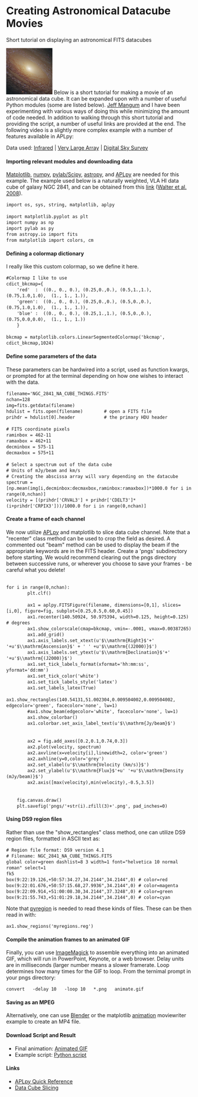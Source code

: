 # Creating Astronomical Datacube Movies
Short tutorial on displaying an astronomical FITS datacubes

[![](ngc2841thumb.jpg)](https://www.spacetelescope.org/images/heic1104a/) Below is a short tutorial for making a movie of an astronomical data cube. It can be expanded upon with a number of useful Python modules (some are listed below). [Jeff Mangum](http://www.cv.nrao.edu/~jmangum/) and I have been experimenting with various ways of doing this while minimizing the amount of code needed. In addition to walking through this short tutorial and providing the script, a number of useful links are provided at the end. The following video is a slightly more complex example with a number of features available in APLpy: 

Data used: [Infrared](http://irsa.ipac.caltech.edu/data/SPITZER/SINGS/galaxies/ngc2841.html) | [Very Large Array](http://www.mpia.de/THINGS/Data_files/NGC_2841_NA_CUBE_THINGS.FITS) | [Digital Sky Survey](http://skyview.gsfc.nasa.gov/current/cgi/titlepage.pl)

#### Importing relevant modules and downloading data

[Matplotlib](http://matplotlib.org/), [numpy](http://www.numpy.org/), [pylab/Scipy](http://www.scipy.org/), [astropy](http://www.astropy.org/), and [APLpy](https://aplpy.github.io/) are needed for this example. The example used below is a naturally weighted, VLA HI data cube of galaxy NGC 2841, and can be obtained from this [link](http://www.mpia.de/THINGS/Data_files/NGC_2841_NA_CUBE_THINGS.FITS) ([Walter et al. 2008](http://adsabs.harvard.edu/cgi-bin/bib_query?arXiv:0810.2125)).


```
import os, sys, string, matplotlib, aplpy

import matplotlib.pyplot as plt
import numpy as np
import pylab as py
from astropy.io import fits
from matplotlib import colors, cm
```

#### Defining a colormap dictionary

I really like this custom colormap, so we define it here.


```
#Colormap I like to use
cdict_bkcmap={
    'red'  :  ((0., 0., 0.), (0.25,0.,0.), (0.5,1.,1.), (0.75,1.0,1.0),  (1., 1., 1.)),
    'green':  ((0., 0., 0.), (0.25,0.,0.), (0.5,0.,0.), (0.75,1.0,1.0),  (1., 1., 1.)),
    'blue' :  ((0., 0., 0.), (0.25,1.,1.), (0.5,0.,0.), (0.75,0.0,0.0),  (1., 1., 1.))
    }

bkcmap = matplotlib.colors.LinearSegmentedColormap('bkcmap', cdict_bkcmap,1024)
```

#### Define some parameters of the data

These parameters can be hardwired into a script, used as function kwargs, or prompted for at the terminal depending on how one wishes to interact with the data.

```
filename='NGC_2841_NA_CUBE_THINGS.FITS'
nchan=128
img=fits.getdata(filename)
hdulist = fits.open(filename)        # open a FITS file
prihdr = hdulist[0].header           # the primary HDU header

# FITS coordinate pixels
raminbox = 462-11
ramaxbox = 462+11
decminbox = 575-11
decmaxbox = 575+11

# Select a spectrum out of the data cube
# Units of mJy/beam and km/s
# Creating the abscissa array will vary depending on the datacube
spectrum = [np.mean(img[i,decminbox:decmaxbox,raminbox:ramaxbox])*1000.0 for i in range(0,nchan)]
velocity = [(prihdr['CRVAL3'] + prihdr['CDELT3']*(i+prihdr['CRPIX3']))/1000.0 for i in range(0,nchan)]
```

#### Create a frame of each channel

We now utilize [APLpy](https://aplpy.github.io/) and matplotlib to slice data cube channel. Note that a "recenter" class method can be used to crop the field as desired. A commented out "beam" method can be used to display the beam if the appropriate keywords are in the FITS header. Create a 'pngs' subdirectory before starting. We would recommend clearing out the pngs directory between successive runs, or wherever you choose to save your frames - be careful what you delete!

```fig = plt.figure(facecolor='w', edgecolor='w', frameon=True, figsize=(6,7))

for i in range(0,nchan):
        plt.clf()
        
        ax1 = aplpy.FITSFigure(filename, dimensions=[0,1], slices=[i,0], figure=fig, subplot=[0.25,0.5,0.60,0.45])
        ax1.recenter(140.50924, 50.975394, width=0.125, height=0.125)  # degrees	
        ax1.show_colorscale(cmap=bkcmap, vmin=-.0001, vmax=0.00387265)
        ax1.add_grid()
        ax1.axis_labels.set_xtext(u'$\\mathrm{Right}$'+' '+u'$\\mathrm{Ascension}$' + ' ' +u'$\\mathrm{(J2000)}$')
        ax1.axis_labels.set_ytext(u'$\\mathrm{Declination}$'+' '+u'$\\mathrm{(J2000)}$')
        ax1.set_tick_labels_format(xformat='hh:mm:ss', yformat='dd:mm')
        ax1.set_tick_color('white')
        ax1.set_tick_labels_style('latex')
        ax1.set_labels_latex(True)
        ax1.show_rectangles(140.54131,51.002304,0.009504002,0.009504002, edgecolor='green', facecolor='none', lw=1)
        #ax1.show_beam(edgecolor='white', facecolor='none', lw=1)
        ax1.show_colorbar()
        ax1.colorbar.set_axis_label_text(u'$\\mathrm{Jy/beam}$')
        
        
        ax2 = fig.add_axes([0.2,0.1,0.74,0.3])
        ax2.plot(velocity, spectrum)
        ax2.axvline(x=velocity[i],linewidth=2, color='green')
        ax2.axhline(y=0,color='grey')
        ax2.set_xlabel(u'$\\mathrm{Velocity (km/s)}$')
        ax2.set_ylabel(u'$\\mathrm{Flux}$'+u' '+u'$\\mathrm{Density (mJy/beam)}$')
        ax2.axis([max(velocity),min(velocity),-0.5,3.5])
        
        
	fig.canvas.draw()
	plt.savefig('pngs/'+str(i).zfill(3)+'.png', pad_inches=0)

```

#### Using DS9 region files

Rather than use the "show\_rectangles" class method, one can utilize DS9 region files, formatted in ASCII text as:

```
# Region file format: DS9 version 4.1
# Filename: NGC_2841_NA_CUBE_THINGS.FITS
global color=green dashlist=8 3 width=1 font="helvetica 10 normal roman" select=1
fk5
box(9:22:19.126,+50:57:34.27,34.2144",34.2144",0) # color=red
box(9:22:01.676,+50:57:15.68,27.9936",34.2144",0) # color=magenta
box(9:22:09.914,+51:00:08.30,34.2144",37.3248",0) # color=green
box(9:21:55.743,+51:01:29.18,34.2144",34.2144",0) # color=cyan
```
  

Note that [pyregion](http://pyregion.readthedocs.org/en/latest/) is needed to read these kinds of files. These can be then read in with:

```
ax1.show_regions('myregions.reg')
```

#### Compile the animation frames to an animated GIF

Finally, you can use [ImageMagick](http://www.imagemagick.org/Usage/anim_basics/) to assemble everything into an animated GIF, which will run in PowerPoint, Keynote, or a web browser. Delay units are in milliseconds (larger number means a slower framerate. Loop determines how many times for the GIF to loop. From the ternimal prompt in your pngs directory:

```
convert   -delay 10   -loop 10   *.png   animate.gif
```

#### Saving as an MPEG

Alternatively, one can use [Blender](http://www.cv.nrao.edu/~bkent/blender/) or the matplotlib [animation](http://matplotlib.org/1.4.1/examples/animation/moviewriter.html) moviewriter example to create an MP4 file.

#### Download Script and Result

*   Final animation: [Animated GIF](animateNGC2841.gif)
*   Example script: [Python script](datacube.py)

#### Links

*   [APLpy Quick Reference](http://aplpy.readthedocs.org/en/stable/quick_reference.html)
*   [Data Cube Slicing](http://aplpy.readthedocs.org/en/latest/slicing.html)

